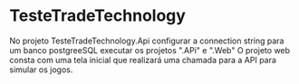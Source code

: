 # TesteTradeTechnology


No projeto TesteTradeTechnology.Api configurar a connection string para um banco postgreeSQL
executar os projetos ".APi" e ".Web"
O projeto web consta com uma tela inicial que realizará uma chamada para a API para simular os jogos.
